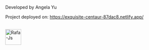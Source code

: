 Developed by Angela Yu

Project deployed on:
https://exquisite-centaur-87dac8.netlify.app/

<div style="display: inline_block"><br>
  <img align="center" alt="Rafa-Js" height="50" width="50" src="https://cdn.jsdelivr.net/gh/devicons/devicon/icons/bootstrap/bootstrap-original-wordmark.svg" />
</div>
